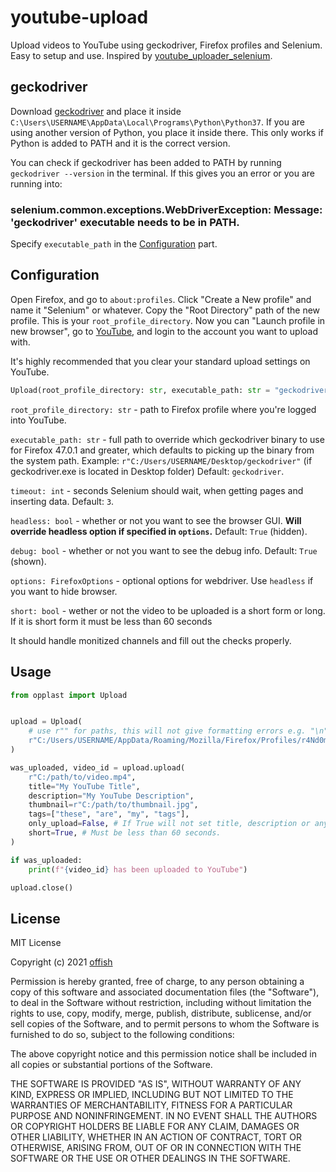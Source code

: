 # youtube-upload

Upload videos to YouTube using geckodriver, Firefox profiles and Selenium. Easy to setup and use. Inspired by [youtube_uploader_selenium](https://github.com/linouk23/youtube_uploader_selenium).

## geckodriver
Download [geckodriver](https://github.com/mozilla/geckodriver/releases) and place it inside `C:\Users\USERNAME\AppData\Local\Programs\Python\Python37`. If you are using another version of Python, you place it inside there. This only works if Python is added to PATH and it is the correct version.

You can check if geckodriver has been added to PATH by running `geckodriver --version` in the terminal. If this gives you an error or you are running into:
### selenium.common.exceptions.WebDriverException: Message: 'geckodriver' executable needs to be in PATH.
Specify `executable_path` in the [Configuration](https://github.com/offish/opplast#configuration) part.

## Configuration
Open Firefox, and go to `about:profiles`. Click "Create a New profile" and name it "Selenium" or whatever. Copy the "Root Directory" path of the new profile. This is your `root_profile_directory`. Now you can "Launch profile in new browser", go to [YouTube](https://youtube.com), and login to the account you want to upload with.

It's highly recommended that you clear your standard upload settings on YouTube.

```python
Upload(root_profile_directory: str, executable_path: str = "geckodriver", timeout: int = 3, headless: bool = True, debug: bool = True, options: FirefoxOptions = webdriver.FirefoxOptions()) -> None
```
`root_profile_directory: str` -  path to Firefox profile where you're logged into YouTube.

`executable_path: str` - full path to override which geckodriver binary to use for Firefox 47.0.1 and greater, which defaults to picking up the binary from the system path. Example: `r"C:/Users/USERNAME/Desktop/geckodriver"` (if geckodriver.exe is located in Desktop folder) Default: `geckodriver`.

`timeout: int` - seconds Selenium should wait, when getting pages and inserting data. Default: `3`.

`headless: bool` - whether or not you want to see the browser GUI. **Will override headless option if specified in `options`.** Default: `True` (hidden).

`debug: bool` - whether or not you want to see the debug info. Default: `True` (shown).

`options: FirefoxOptions` - optional options for webdriver. Use `headless` if you want to hide browser.

`short: bool` - wether or not the video to be uploaded is a short form or long. If it is short form it must be less than 60 seconds

It should handle monitized channels and fill out the checks properly.

## Usage
```python
from opplast import Upload


upload = Upload(
    # use r"" for paths, this will not give formatting errors e.g. "\n"
    r"C:/Users/USERNAME/AppData/Roaming/Mozilla/Firefox/Profiles/r4Nd0m.selenium",
)

was_uploaded, video_id = upload.upload(
    r"C:/path/to/video.mp4",
    title="My YouTube Title",
    description="My YouTube Description",
    thumbnail=r"C:/path/to/thumbnail.jpg",
    tags=["these", "are", "my", "tags"],
    only_upload=False, # If True will not set title, description or anything else. 
    short=True, # Must be less than 60 seconds.
)

if was_uploaded:
    print(f"{video_id} has been uploaded to YouTube")

upload.close()
```

## License
MIT License

Copyright (c) 2021 [offish](https://offi.sh)

Permission is hereby granted, free of charge, to any person obtaining a copy of this software and associated documentation files (the "Software"), to deal in the Software without restriction, including without limitation the rights to use, copy, modify, merge, publish, distribute, sublicense, and/or sell copies of the Software, and to permit persons to whom the Software is furnished to do so, subject to the following conditions:

The above copyright notice and this permission notice shall be included in all copies or substantial portions of the Software.

THE SOFTWARE IS PROVIDED "AS IS", WITHOUT WARRANTY OF ANY KIND, EXPRESS OR IMPLIED, INCLUDING BUT NOT LIMITED TO THE WARRANTIES OF MERCHANTABILITY, FITNESS FOR A PARTICULAR PURPOSE AND NONINFRINGEMENT. IN NO EVENT SHALL THE AUTHORS OR COPYRIGHT HOLDERS BE LIABLE FOR ANY CLAIM, DAMAGES OR OTHER LIABILITY, WHETHER IN AN ACTION OF CONTRACT, TORT OR OTHERWISE, ARISING FROM, OUT OF OR IN CONNECTION WITH THE SOFTWARE OR THE USE OR OTHER DEALINGS IN THE SOFTWARE.
